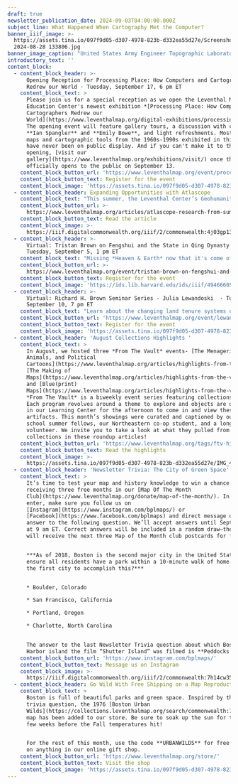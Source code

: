 ```yaml
---
draft: true
newsletter_publication_date: 2024-09-03T04:00:00.000Z
subject_line: What Happened When Cartography Met the Computer?
banner_iiif_image: >-
  https://assets.tina.io/097f9d05-d307-4978-823b-d332ea55d27e/Screenshot
  2024-08-28 133806.jpg
banner_image_caption: "United States Army Engineer Topographic Laboratories Automated Cartography Branch and United States Defense Mapping Agency,\_*[Lake Istokpoga](https://www.loc.gov/item/78693106/)* (1976) Library of Congress Geography and Map Division\n"
introductory_text: ''
content_block:
  - content_block_header: >-
      Opening Reception for Processing Place: How Computers and Cartographers
      Redrew our World · Tuesday, September 17, 6 pm ET
    content_block_text: >
      Please join us for a special reception as we open the Leventhal Map &
      Education Center's newest exhibition *[Processing Place: How Computers and
      Cartographers Redrew our
      World](https://www.leventhalmap.org/digital-exhibitions/processing-place/)*.
      The opening event will feature gallery tours, a discussion with curators
      **Ian Spangler** and **Emily Bowe**, and light refreshments. Most of the
      maps and cartographic tools from the 1960s-1990s exhibited in this show
      have never been on public display. And if you can't make it to the formal
      opening, [visit our
      gallery](https://www.leventhalmap.org/exhibitions/visit/) once the show
      officially opens to the public on September 13.
    content_block_button_url: 'https://www.leventhalmap.org/event/processing-place-opening-reception/'
    content_block_button_text: Register for the event
    content_block_image: 'https://assets.tina.io/097f9d05-d307-4978-823b-d332ea55d27e/ProP.jpeg'
  - content_block_header: Expanding Opportunities with Atlascope
    content_block_text: "This summer, the Leventhal Center’s Geohumanities & GIS interns helped expand [Atlascope](https://www.atlascope.org/) by digitizing new urban atlas layers, researching geospatial datasets that could be combined with it, and writing their own interpretive Atlascope tours.\_**Simone Tricca**\_and\_**Anna Zhang**—two of the Geohumanities & GIS interns in the summer cohort—reflect on their time at LMEC and the impact of their work.\n"
    content_block_button_url: >-
      https://www.leventhalmap.org/articles/atlascope-research-from-summer-2024-interns/
    content_block_button_text: Read the article
    content_block_image: >-
      https://iiif.digitalcommonwealth.org/iiif/2/commonwealth:4j03gp138/904,238,5650,7734/1200,/0/default.jpg
  - content_block_header: >-
      Virtual: Tristan Brown on Fengshui and the State in Qing Dynasty China ·
      Tuesday, September 5, 1 pm ET
    content_block_text: "Missing *Heaven & Earth* now that it's come off the walls? We've got one last program for you! **Tristan Brown**, S.C. Fang Chinese Language and Culture Career Development Professor at MIT, will discuss his work on\_*fengshui*\_in Chinese politics and culture in a virtual program on Thursday, **September 5 at 1 pm**.\n"
    content_block_button_url: >-
      https://www.leventhalmap.org/event/tristan-brown-on-fengshui-and-the-state-in-qing-dynasty-china/
    content_block_button_text: Register for the event
    content_block_image: 'https://ids.lib.harvard.edu/ids/iiif/494666053/full/1200,/0/default.jpg'
  - content_block_header: >-
      Virtual: Richard H. Brown Seminar Series - Julia Lewandoski  · Tuesday,
      September 10, 7 pm ET
    content_block_text: "Learn about the changing land tenure systems of eighteenth-century Canada as seen through maps. In this program,\_**Julia Lewandoski**\_will explore how cartographers struggled to express and accommodate distinctive French and Indigenous forms of landholding on maps meant to assert British dominance over the province. [Julia Lewandoski](https://history.ucsd.edu/people/faculty/lewandoski.html)\_is Assistant Professor of History at the University of California San Diego. She is at work on her first book,\_*Land Tenure Survival: Imperial Law and Indigenous Creativity in the Treaty Era*, which explores Indigenous land ownership under successive imperial regimes in eighteenth- and nineteenth-century Quebec, Louisiana, and southern California.\n"
    content_block_button_url: 'https://www.leventhalmap.org/event/lewandoski-quebec-act/'
    content_block_button_text: Register for the event
    content_block_image: 'https://assets.tina.io/097f9d05-d307-4978-823b-d332ea55d27e/image (2).png'
  - content_block_header: 'August Collections Highlights '
    content_block_text: >
      In August, we hosted three *From The Vault* events- [The Menagerie: Maps,
      Animals, and Political
      Cartoons](https://www.leventhalmap.org/articles/highlights-from-the-vault-the-menagerie-maps-animals-and-political-cartoons/),
      [The Making of
      Maps](https://www.leventhalmap.org/articles/highlights-from-the-vault-the-making-of-maps/),
      and [Blue(print)
      Maps](https://www.leventhalmap.org/articles/highlights-from-the-vault-blueprint-maps/).
      *From The Vault* is a biweekly event series featuring collections objects.
      Each program revolves around a theme to explore and objects are on display
      in our Learning Center for the afternoon to come in and view these amazing
      artifacts. This month’s showings were curated and captioned by our high
      school summer fellows, our Northeastern co-op student, and a longtime
      volunteer. We invite you to take a look at what they pulled from the
      collections in these roundup articles!
    content_block_button_url: 'https://www.leventhalmap.org/tags/ftv-highlights/'
    content_block_button_text: Read the highlights
    content_block_image: >-
      https://assets.tina.io/097f9d05-d307-4978-823b-d332ea55d27e/IMG_4049.JPG.png
  - content_block_header: 'Newsletter Trivia: The City of Green Space'
    content_block_text: >
      It’s time to test your map and history knowledge to win a chance of
      receiving three free months in our [Map Of The Month
      Club](https://www.leventhalmap.org/donate/map-of-the-month/). In order to
      enter, make sure you follow us on
      [Instagram](https://www.instagram.com/bplmaps/) or
      [Facebook](https://www.facebook.com/bplmaps) and direct message us the
      answer to the following question. We’ll accept answers until September 9
      at 9 am ET. Correct answers will be included in a random draw—the winner
      will receive the next three Map of the Month club postcards for free!


      ***As of 2018, Boston is the second major city in the United States to
      ensure all residents have a park within a 10-minute walk of home. What was
      the first city to accomplish this?***


      * Boulder, Colorado

      * San Francisco, California

      * Portland, Oregon

      * Charlotte, North Carolina


      The answer to the last Newsletter Trivia question about which Boston
      Harbor island the film “Shutter Island” was filmed is **Peddocks Island**.
    content_block_button_url: 'https://www.instagram.com/bplmaps/'
    content_block_button_text: Message us on Instagram
    content_block_image: >-
      https://iiif.digitalcommonwealth.org/iiif/2/commonwealth:7h14cw359/1356,1310,1682,2927/,1200/0/default.jpg
  - content_block_header: Go Wild With Free Shipping on a Map Reproduction
    content_block_text: >
      Boston is full of beautiful parks and green space. Inspired by this week’s
      trivia question, the 1976 [Boston Urban
      Wilds](https://collections.leventhalmap.org/search/commonwealth:7h14cw341)
      map has been added to our store. Be sure to soak up the sun for the next
      few weeks before the Fall temperatures hit!


      For the rest of this month, use the code **URBANWILDS** for free shipping
      on anything in our online gift shop.
    content_block_button_url: 'https://www.leventhalmap.org/store/'
    content_block_button_text: Visit the shop
    content_block_image: 'https://assets.tina.io/097f9d05-d307-4978-823b-d332ea55d27e/image (3).png'
---
```


